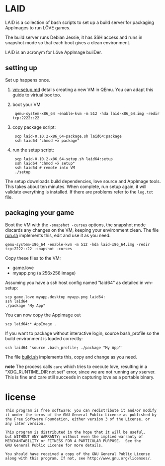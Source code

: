 # LAID

LAID is a collection of bash scripts to set up a build server for packaging AppImages to run LÖVE games.

The build server runs Debian Jessie, it has SSH access and runs in snapshot mode so that each boot gives a clean environment.

LAID is an acronym for Löve AppImage builDer.

## setting up

Set up happens once.

1. [vm-setup.md](vm-setup.md) details creating a new VM in QEmu. You can adapt this guide to virtual box too.
1. boot your VM

        qemu-system-x86_64 -enable-kvm -m 512 -hda laid-x86_64.img -redir tcp:2222::22

1. copy package script:

        scp laid-0.10.2-x86_64-package.sh laid64:package
        ssh laid64 "chmod +x package"

1. run the setup script:

        scp laid-0.10.2-x86_64-setup.sh laid64:setup
        ssh laid64 "chmod +x setup"
        ssh laid64 # remote into VM
        ./setup

The setup downloads build dependencies, love source and AppImage tools. This takes about ten minutes. When complete, run setup again, it will validate everything is installed. If there are problems refer to the `log.txt` file.

## packaging your game

Boot the VM with the `-snapshot -curses` options, the snapshot mode discards any changes on the VM, keeping your environment clean. The file [run.sh](run.sh) implements this, edit and use it as you need.

    qemu-system-x86_64 -enable-kvm -m 512 -hda laid-x86_64.img -redir tcp:2222::22 -snapshot -curses

Copy these files to the VM:

* game.love
* myapp.png (a 256x256 image)

Assuming you have a ssh host config named "laid64" as detailed in vm-setup:

    scp game.love myapp.desktop myapp.png laid64:
    ssh laid64
    ./package "My App"

You can now copy the AppImage out

    scp laid64:*.AppImage .

If you want to package without interactive login, source bash_profile so the build environment is loaded correctly:

    ssh laid64 'source .bash_profile; ./package "My App"'

The file [build.sh](build.sh) implements this, copy and change as you need.

**note** The process calls `care` which tries to execute love, resulting in a "XDG_RUNTIME_DIR not set" error, since we are not running any xserver. This is fine and care still succeeds in capturing love as a portable binary.

# license

    This program is free software: you can redistribute it and/or modify
    it under the terms of the GNU General Public License as published by
    the Free Software Foundation, either version 3 of the License, or
    any later version.

    This program is distributed in the hope that it will be useful,
    but WITHOUT ANY WARRANTY; without even the implied warranty of
    MERCHANTABILITY or FITNESS FOR A PARTICULAR PURPOSE.  See the
    GNU General Public License for more details.

    You should have received a copy of the GNU General Public License
    along with this program. If not, see http://www.gnu.org/licenses/.

